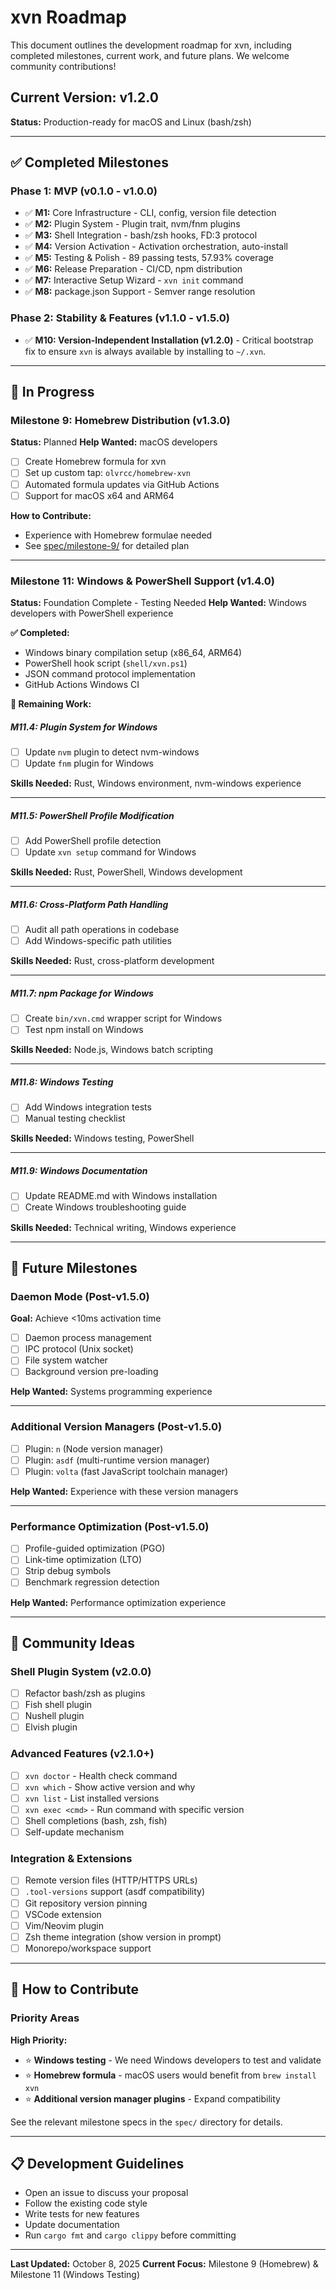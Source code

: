 # xvn Roadmap

This document outlines the development roadmap for xvn, including completed milestones, current work, and future plans. We welcome community contributions!

## Current Version: v1.2.0

**Status:** Production-ready for macOS and Linux (bash/zsh)

---

## ✅ Completed Milestones

### Phase 1: MVP (v0.1.0 - v1.0.0)

- ✅ **M1:** Core Infrastructure - CLI, config, version file detection
- ✅ **M2:** Plugin System - Plugin trait, nvm/fnm plugins
- ✅ **M3:** Shell Integration - bash/zsh hooks, FD:3 protocol
- ✅ **M4:** Version Activation - Activation orchestration, auto-install
- ✅ **M5:** Testing & Polish - 89 passing tests, 57.93% coverage
- ✅ **M6:** Release Preparation - CI/CD, npm distribution
- ✅ **M7:** Interactive Setup Wizard - `xvn init` command
- ✅ **M8:** package.json Support - Semver range resolution

### Phase 2: Stability & Features (v1.1.0 - v1.5.0)

- ✅ **M10: Version-Independent Installation (v1.2.0)** - Critical bootstrap fix to ensure `xvn` is always available by installing to `~/.xvn`.

---

## 🚧 In Progress

### Milestone 9: Homebrew Distribution (v1.3.0)
**Status:** Planned
**Help Wanted:** macOS developers

- [ ] Create Homebrew formula for xvn
- [ ] Set up custom tap: `olvrcc/homebrew-xvn`
- [ ] Automated formula updates via GitHub Actions
- [ ] Support for macOS x64 and ARM64

**How to Contribute:**
- Experience with Homebrew formulae needed
- See [spec/milestone-9/](./spec/milestone-9/) for detailed plan

---

### Milestone 11: Windows & PowerShell Support (v1.4.0)
**Status:** Foundation Complete - Testing Needed
**Help Wanted:** Windows developers with PowerShell experience

**✅ Completed:**
- Windows binary compilation setup (x86_64, ARM64)
- PowerShell hook script (`shell/xvn.ps1`)
- JSON command protocol implementation
- GitHub Actions Windows CI

**🔨 Remaining Work:**

##### M11.4: Plugin System for Windows
- [ ] Update `nvm` plugin to detect nvm-windows
- [ ] Update `fnm` plugin for Windows

**Skills Needed:** Rust, Windows environment, nvm-windows experience

---

##### M11.5: PowerShell Profile Modification
- [ ] Add PowerShell profile detection
- [ ] Update `xvn setup` command for Windows

**Skills Needed:** Rust, PowerShell, Windows development

---

##### M11.6: Cross-Platform Path Handling
- [ ] Audit all path operations in codebase
- [ ] Add Windows-specific path utilities

**Skills Needed:** Rust, cross-platform development

---

##### M11.7: npm Package for Windows
- [ ] Create `bin/xvn.cmd` wrapper script for Windows
- [ ] Test npm install on Windows

**Skills Needed:** Node.js, Windows batch scripting

---

##### M11.8: Windows Testing
- [ ] Add Windows integration tests
- [ ] Manual testing checklist

**Skills Needed:** Windows testing, PowerShell

---

##### M11.9: Windows Documentation
- [ ] Update README.md with Windows installation
- [ ] Create Windows troubleshooting guide

**Skills Needed:** Technical writing, Windows experience

---

## 🔮 Future Milestones

### Daemon Mode (Post-v1.5.0)
**Goal:** Achieve <10ms activation time

- [ ] Daemon process management
- [ ] IPC protocol (Unix socket)
- [ ] File system watcher
- [ ] Background version pre-loading

**Help Wanted:** Systems programming experience

---

### Additional Version Managers (Post-v1.5.0)

- [ ] Plugin: `n` (Node version manager)
- [ ] Plugin: `asdf` (multi-runtime version manager)
- [ ] Plugin: `volta` (fast JavaScript toolchain manager)

**Help Wanted:** Experience with these version managers

---

### Performance Optimization (Post-v1.5.0)

- [ ] Profile-guided optimization (PGO)
- [ ] Link-time optimization (LTO)
- [ ] Strip debug symbols
- [ ] Benchmark regression detection

**Help Wanted:** Performance optimization experience

---

## 🌟 Community Ideas

### Shell Plugin System (v2.0.0)
- [ ] Refactor bash/zsh as plugins
- [ ] Fish shell plugin
- [ ] Nushell plugin
- [ ] Elvish plugin

### Advanced Features (v2.1.0+)
- [ ] `xvn doctor` - Health check command
- [ ] `xvn which` - Show active version and why
- [ ] `xvn list` - List installed versions
- [ ] `xvn exec <cmd>` - Run command with specific version
- [ ] Shell completions (bash, zsh, fish)
- [ ] Self-update mechanism

### Integration & Extensions
- [ ] Remote version files (HTTP/HTTPS URLs)
- [ ] `.tool-versions` support (asdf compatibility)
- [ ] Git repository version pinning
- [ ] VSCode extension
- [ ] Vim/Neovim plugin
- [ ] Zsh theme integration (show version in prompt)
- [ ] Monorepo/workspace support

---

## 🤝 How to Contribute

### Priority Areas

**High Priority:**
- ⭐ **Windows testing** - We need Windows developers to test and validate
- ⭐ **Homebrew formula** - macOS users would benefit from `brew install xvn`
- ⭐ **Additional version manager plugins** - Expand compatibility

See the relevant milestone specs in the `spec/` directory for details.

---

## 📋 Development Guidelines

- Open an issue to discuss your proposal
- Follow the existing code style
- Write tests for new features
- Update documentation
- Run `cargo fmt` and `cargo clippy` before committing

---

**Last Updated:** October 8, 2025
**Current Focus:** Milestone 9 (Homebrew) & Milestone 11 (Windows Testing)
